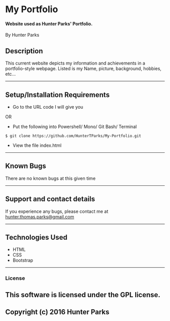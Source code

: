 # My Portfolio

#### Website used as Hunter Parks' Portfolio.
By Hunter Parks

## Description
 This current website depicts my information and achievements in a portfolio-style webpage. Listed is my Name, picture, background, hobbies, etc...

---

## Setup/Installation Requirements

* Go to the URL code I will give you

OR
* Put the following into Powershell/ Mono/ Git Bash/ Terminal
```console
$ git clone https://github.com/HunterTParks/My-Portfolio.git
```
* View the file index.html

---

## Known Bugs

There are no known bugs at this given time

---

## Support and contact details

If you experience any bugs, please contact me at hunter.thomas.parks@gmail.com

---

## Technologies Used

* HTML
* CSS
* Bootstrap

---

### License

## This software is licensed under the GPL license.

## Copyright (c) 2016 Hunter Parks
